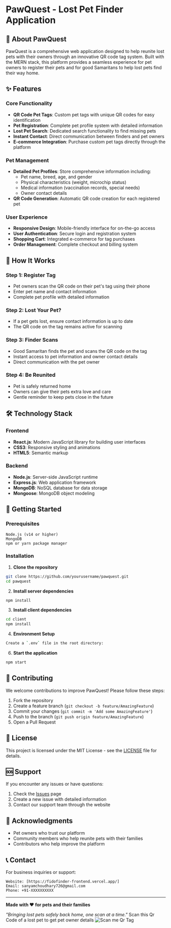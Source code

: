 
# PawQuest - Lost Pet Finder Application

## 🐾 About PawQuest

PawQuest is a comprehensive web application designed to help reunite lost pets with their owners through an innovative QR code tag system. Built with the MERN stack, this platform provides a seamless experience for pet owners to register their pets and for good Samaritans to help lost pets find their way home.

## ✨ Features

### Core Functionality
- **QR Code Pet Tags**: Custom pet tags with unique QR codes for easy identification
- **Pet Registration**: Complete pet profile system with detailed information
- **Lost Pet Search**: Dedicated search functionality to find missing pets
- **Instant Contact**: Direct communication between finders and pet owners
- **E-commerce Integration**: Purchase custom pet tags directly through the platform

### Pet Management
- **Detailed Pet Profiles**: Store comprehensive information including:
  - Pet name, breed, age, and gender
  - Physical characteristics (weight, microchip status)
  - Medical information (vaccination records, special needs)
  - Owner contact details
- **QR Code Generation**: Automatic QR code creation for each registered pet

### User Experience
- **Responsive Design**: Mobile-friendly interface for on-the-go access
- **User Authentication**: Secure login and registration system
- **Shopping Cart**: Integrated e-commerce for tag purchases
- **Order Management**: Complete checkout and billing system


## 📱 How It Works

### Step 1: Register Tag
- Pet owners scan the QR code on their pet's tag using their phone
- Enter pet name and contact information
- Complete pet profile with detailed information

### Step 2: Lost Your Pet?
- If a pet gets lost, ensure contact information is up to date
- The QR code on the tag remains active for scanning

### Step 3: Finder Scans
- Good Samaritan finds the pet and scans the QR code on the tag
- Instant access to pet information and owner contact details
- Direct communication with the pet owner

### Step 4: Be Reunited
- Pet is safely returned home
- Owners can give their pets extra love and care
- Gentle reminder to keep pets close in the future

## 🛠️ Technology Stack

### Frontend
- **React.js**: Modern JavaScript library for building user interfaces
- **CSS3**: Responsive styling and animations
- **HTML5**: Semantic markup

### Backend
- **Node.js**: Server-side JavaScript runtime
- **Express.js**: Web application framework
- **MongoDB**: NoSQL database for data storage
- **Mongoose**: MongoDB object modeling

## 🚀 Getting Started

### Prerequisites
```
Node.js (v14 or higher)
MongoDB
npm or yarn package manager
```

### Installation

1. **Clone the repository**
```bash
git clone https://github.com/yourusername/pawquest.git
cd pawquest
```

2. **Install server dependencies**
```bash
npm install
```

3. **Install client dependencies**
```bash
cd client
npm install
```
4. **Environment Setup**
```bash
Create a `.env` file in the root directory:
```
6. **Start the application**
```bash
npm start
```


## 🤝 Contributing

We welcome contributions to improve PawQuest! Please follow these steps:

1. Fork the repository
2. Create a feature branch (`git checkout -b feature/AmazingFeature`)
3. Commit your changes (`git commit -m 'Add some AmazingFeature'`)
4. Push to the branch (`git push origin feature/AmazingFeature`)
5. Open a Pull Request

## 📄 License

This project is licensed under the MIT License - see the [LICENSE](LICENSE) file for details.

## 🆘 Support

If you encounter any issues or have questions:

1. Check the [Issues](https://github.com/yourusername/pawquest/issues) page
2. Create a new issue with detailed information
3. Contact our support team through the website

## 🌟 Acknowledgments

- Pet owners who trust our platform
- Community members who help reunite pets with their families
- Contributors who help improve the platform

## 📞 Contact

For business inquiries or support:
```
Website: [https://fidofinder-frontend.vercel.app/]
Email: sanyamchoudhary726@gmail.com
Phone: +91-XXXXXXXXXX
```

---

**Made with ❤️ for pets and their families**

*"Bringing lost pets safely back home, one scan at a time."*
Scan this Qr Code of a lost pet to get pet owner details
![Scan me Qr Tag](https://github.com/user-attachments/assets/54bd850b-fe23-4082-b88a-6cf553739c62)

